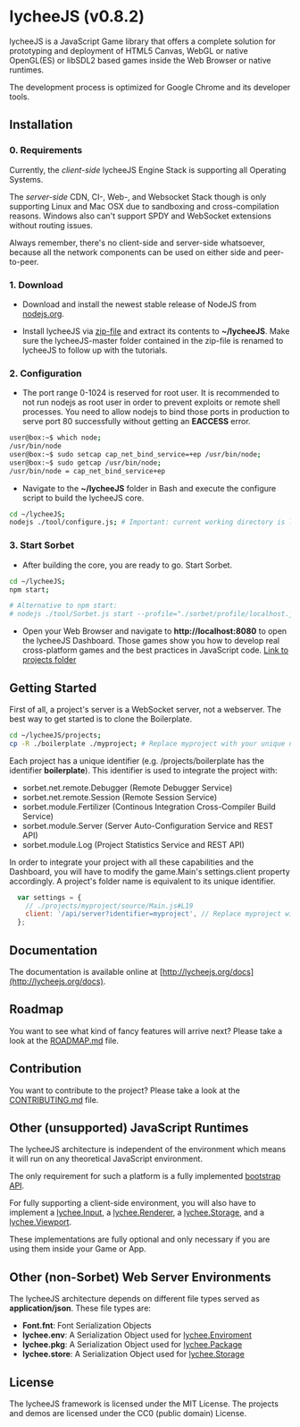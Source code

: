 
# lycheeJS (v0.8.2)

lycheeJS is a JavaScript Game library that offers a
complete solution for prototyping and deployment
of HTML5 Canvas, WebGL or native OpenGL(ES) or libSDL2
based games inside the Web Browser or native runtimes.

The development process is optimized for Google Chrome
and its developer tools.


## Installation

### 0. Requirements

Currently, the *client-side* lycheeJS Engine Stack is
supporting all Operating Systems.

The *server-side* CDN, CI-, Web-, and Websocket Stack though
is only supporting Linux and Mac OSX due to sandboxing and
cross-compilation reasons. Windows also can't support SPDY
and WebSocket extensions without routing issues.

Always remember, there's no client-side and server-side
whatsoever, because all the network components can be used
on either side and peer-to-peer.

### 1. Download

- Download and install the newest stable release of
NodeJS from [nodejs.org](http://nodejs.org).

- Install lycheeJS via [zip-file](https://github.com/LazerUnicorns/lycheeJS/archive/master.zip)
and extract its contents to **~/lycheeJS**.
Make sure the lycheeJS-master folder contained in the
zip-file is renamed to lycheeJS to follow up with the
tutorials.

### 2. Configuration

- The port range 0-1024 is reserved for root user. It is
recommended to not run nodejs as root user in order to
prevent exploits or remote shell processes. You need to
allow nodejs to bind those ports in production to serve
port 80 successfully without getting an **EACCESS** error.

```bash
user@box:~$ which node;
/usr/bin/node
user@box:~$ sudo setcap cap_net_bind_service=+ep /usr/bin/node;
user@box:~$ sudo getcap /usr/bin/node;
/usr/bin/node = cap_net_bind_service+ep
```

- Navigate to the **~/lycheeJS** folder in Bash and execute
the configure script to build the lycheeJS core.

```bash
cd ~/lycheeJS;
nodejs ./tool/configure.js; # Important: current working directory is lycheeJS root folder
```

### 3. Start Sorbet

- After building the core, you are ready to go. Start Sorbet.

```bash
cd ~/lycheeJS;
npm start;

# Alternative to npm start:
# nodejs ./tool/Sorbet.js start --profile="./sorbet/profile/localhost.json";
```

- Open your Web Browser and navigate to **http://localhost:8080**
to open the lycheeJS Dashboard. Those games show you how
to develop real cross-platform games and the best practices
in JavaScript code. [Link to projects folder](./projects)


## Getting Started

First of all, a project's server is a WebSocket server, not a webserver.
The best way to get started is to clone the Boilerplate.

```bash
cd ~/lycheeJS/projects;
cp -R ./boilerplate ./myproject; # Replace myproject with your unique name
```

Each project has a unique identifier (e.g. /projects/boilerplate has the identifier **boilerplate**).
This identifier is used to integrate the project with:

- sorbet.net.remote.Debugger (Remote Debugger Service)
- sorbet.net.remote.Session (Remote Session Service)
- sorbet.module.Fertilizer (Continous Integration Cross-Compiler Build Service)
- sorbet.module.Server (Server Auto-Configuration Service and REST API)
- sorbet.module.Log (Project Statistics Service and REST API)

In order to integrate your project with all these capabilities and the Dashboard,
you will have to modify the game.Main's settings.client property accordingly.
A project's folder name is equivalent to its unique identifier.


```javascript
  var settings = {
    // ./projects/myproject/source/Main.js#L19
    client: '/api/server?identifier=myproject', // Replace myproject with the correct identifier
  };
```


## Documentation

The documentation is available online at [http://lycheejs.org/docs](http://lycheejs.org/docs).


## Roadmap

You want to see what kind of fancy features will arrive next?
Please take a look at the [ROADMAP.md](ROADMAP.md) file.


## Contribution

You want to contribute to the project?
Please take a look at the [CONTRIBUTING.md](CONTRIBUTING.md) file.


## Other (unsupported) JavaScript Runtimes

The lycheeJS architecture is independent of the environment which
means it will run on any theoretical JavaScript environment.

The only requirement for such a platform is a fully implemented
[bootstrap API](http://lycheejs.org/docs/api-bootstrap.html).

For fully supporting a client-side environment, you will also have to implement
a [lychee.Input](http://lycheejs.org/docs/api-lychee-Input.html),
a [lychee.Renderer](http://lycheejs.org/docs/api-lychee-Renderer.html),
a [lychee.Storage](http://lycheejs.org/docs/api-lychee-Storage.html),
and a [lychee.Viewport](http://lycheejs.org/docs/api-lychee-Viewport.html).

These implementations are fully optional and only necessary if you are using
them inside your Game or App.


## Other (non-Sorbet) Web Server Environments

The lycheeJS architecture depends on different file types served as **application/json**.
These file types are:

- **Font.fnt**: Font Serialization Objects
- **lychee.env**: A Serialization Object used for [lychee.Enviroment](http://lycheejs.org/docs/api-lychee-Environment.html)
- **lychee.pkg**: A Serialization Object used for [lychee.Package](http://lycheejs.org/docs/api-lychee-Package.html)
- **lychee.store**: A Serialization Object used for [lychee.Storage](http://lycheejs.org/docs/api-lychee-Storage.html)


## License

The lycheeJS framework is licensed under the MIT License.
The projects and demos are licensed under the CC0 (public domain) License.

